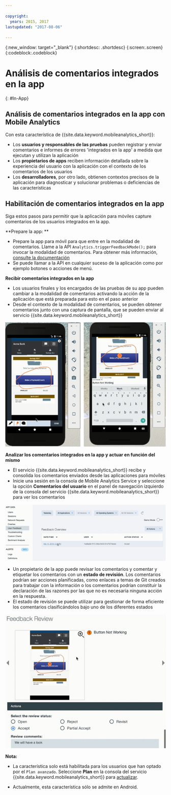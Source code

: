 ```yaml
---

copyright:
  years: 2015, 2017
lastupdated: "2017-08-06"

---
```

{:new_window: target="_blank"}
{:shortdesc: .shortdesc}
{:screen:.screen}
{:codeblock:.codeblock}

# Análisis de comentarios integrados en la app
{: #In-App}

## Análisis de comentarios integrados en la app con Mobile Analytics

Con esta característica de {{site.data.keyword.mobileanalytics_short}}:

- Los **usuarios y responsables de las pruebas** pueden registrar y enviar comentarios e informes de errores 'integrados en la app' a medida que ejecutan y utilizan la aplicación
- Los **propietarios de apps** reciben información detallada sobre la experiencia del usuario con la aplicación con el contexto de los comentarios de los usuarios
- Los **desarrolladores**, por otro lado, obtienen contextos precisos de la aplicación para diagnosticar y solucionar problemas o deficiencias de las características


## Habilitación de comentarios integrados en la app

Siga estos pasos para permitir que la aplicación para móviles capture comentarios de los usuarios integrados en la app.

**Prepare la app: **

 - Prepare la app para móvil para que entre en la modalidad de comentarios. Llame a la API  `Analytics.triggerFeedbackMode();` para invocar la modalidad de comentarios. Para obtener más información, [consulte la documentación](/docs/services/mobileanalytics/sdk.html)
 - Se puede llamar a la API en cualquier suceso de la aplicación como por ejemplo botones o acciones de menú. 
 
**Recibir comentarios integrados en la app**

 - Los usuarios finales y los encargados de las pruebas de su app pueden cambiar a la modalidad de comentarios activando la acción de la aplicación que está preparada para esto en el paso anterior
 - Desde el contexto de la modalidad de comentarios, se pueden obtener comentarios junto con una captura de pantalla, que se pueden enviar al servicio {{site.data.keyword.mobileanalytics_short}}

![capturar y enviar](images/in_app_capture.png)

**Analizar los comentarios integrados en la app y actuar en función del mismo**

 - El servicio {{site.data.keyword.mobileanalytics_short}} recibe y consolida los comentarios enviados desde las aplicaciones para móviles
 - Inicie una sesión en la consola de Mobile Analytics Service y seleccione la opción **Comentarios del usuario** en el panel de navegación izquierdo de la consola del servicio {{site.data.keyword.mobileanalytics_short}} para ver los comentarios

![Comentarios](images/in_app_user_feedback.png)
 
 - Un propietario de la app puede revisar los comentarios y comentar y etiquetar los comentarios con un **estado de revisión**.  Los comentarios podrían ser acciones planificadas, como enlaces a temas de Git creados para trabajar con la información o los comentarios podrían constituir la declaración de las razones por las que no es necesaria ninguna acción en la respuesta.   
 - El estado de revisión se puede utilizar para gestionar de forma eficiente los comentarios clasificándolos bajo uno de los diferentes estados

![Revisar comentarios](images/in_app_review_feedback.png) 

**Nota:**

 - La característica solo está habilitada para los usuarios que han optado por el `Plan avanzado`. Seleccione **Plan** en la consola del servicio {{site.data.keyword.mobileanalytics_short}} para [actualizar](https://console-tok02-red.cdn.s-bluemix.net/docs/account/change-plan.html#changing).

 - Actualmente, esta característica sólo se admite en Android.








